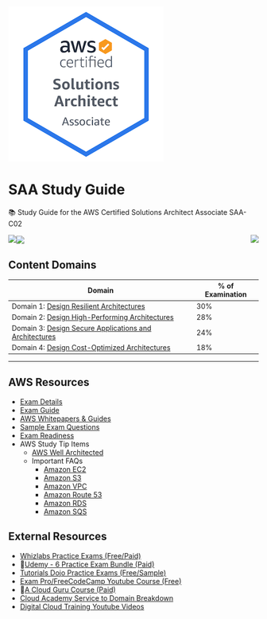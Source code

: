 <img align="center" src="saa-logo.png">

# SAA Study Guide
📚 Study Guide for the AWS Certified Solutions Architect Associate SAA-C02

<img align="left" src="https://img.shields.io/github/last-commit/ari-hacks/saa-study-guide/master?style=for-the-badge">

<img align="center" src="https://img.shields.io/github/license/ari-hacks/saa-study-guide?style=for-the-badge">

<img align="right" src="https://img.shields.io/github/repo-size/ari-hacks/saa-study-guide?style=for-the-badge">



## Content Domains   


Domain | % of Examination | 
---------|----------|
 Domain 1: [Design Resilient Architectures](/Domain-1/)  | 30% | 
 Domain 2: [Design High-Performing Architectures](/Domain-2/) | 28% | 
 Domain 3: [Design Secure Applications and Architectures](/Domain-3/) | 24% | 
 Domain 4: [Design Cost-Optimized Architectures](/Domain-4/) | 18% | 

-------------------------------

## AWS Resources
- [Exam Details](https://aws.amazon.com/certification/certified-solutions-architect-associate/)
- [Exam Guide](https://d1.awsstatic.com/training-and-certification/docs-sa-assoc/AWS-Certified-Solutions-Architect-Associate-Exam-Guide_v1.1_2019_08_27_FINAL.pdf)
- [AWS Whitepapers & Guides](https://aws.amazon.com/whitepapers/?whitepapers-main.sort-by=item.additionalFields.sortDate&whitepapers-main.sort-order=desc)
- [Sample Exam Questions](https://d1.awsstatic.com/training-and-certification/docs-sa-assoc/AWS-Certified-Solutions-Architect-Associate_Sample-Questions_v4.1_FINAL.pdf)
- [Exam Readiness](https://www.aws.training/Details/Curriculum?id=20685)
- AWS Study Tip Items
  - [AWS Well Architected ](https://aws.amazon.com/architecture/well-architected/?wa-lens-whitepapers.sort-by=item.additionalFields.sortDate&wa-lens-whitepapers.sort-order=desc)
  - Important FAQs
    - [Amazon EC2](https://aws.amazon.com/ec2/faqs/)
    - [Amazon S3](https://aws.amazon.com/s3/faqs/)
    - [Amazon VPC](https://aws.amazon.com/vpc/faqs/)
    - [Amazon Route 53](https://aws.amazon.com/route53/faqs/)
    - [Amazon RDS](https://aws.amazon.com/rds/faqs/)
    - [Amazon SQS](https://aws.amazon.com/sqs/faqs/)
  
## External Resources

- [Whizlabs Practice Exams (Free/Paid)](https://www.whizlabs.com/aws-solutions-architect-associate/)
- 🌟[Udemy - 6 Practice Exam Bundle (Paid)](https://www.udemy.com/course/aws-certified-solutions-architect-associate-amazon-practice-exams-saa-c02/)
- [Tutorials Dojo Practice Exams (Free/Sample)](https://portal.tutorialsdojo.com/courses/free-aws-certified-solutions-architect-associate-practice-exams-sampler/)
- [Exam Pro/FreeCodeCamp Youtube Course (Free)](https://www.youtube.com/watch?v=Ia-UEYYR44s&feature=youtu.be)
- 🌟[A Cloud Guru Course (Paid)](https://acloud.guru/learn/aws-certified-solutions-architect-associate)
- [Cloud Academy Service to Domain Breakdown](https://cloudacademy.com/blog/aws-certified-solutions-architect-associate-study-guide/)
- [Digital Cloud Training Youtube Videos](https://www.youtube.com/playlist?list=PLzde74P_a04cSuIPgpjoNktCgdOc7VDmJ)


